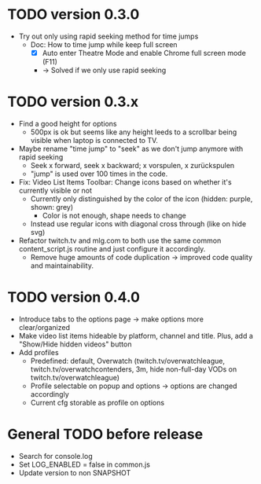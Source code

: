 # TODO version 0.3.0
- Try out only using rapid seeking method for time jumps
  - Doc: How to time jump while keep full screen
    - [x] Auto enter Theatre Mode and enable Chrome full screen mode (F11)
    - -> Solved if we only use rapid seeking

# TODO version 0.3.x
- Find a good height for options
  - 500px is ok but seems like any height leeds to a scrollbar being visible when laptop is connected to TV.
- Maybe rename "time jump" to "seek" as we don't jump anymore with rapid seeking
  - Seek x forward, seek x backward; x vorspulen, x zurückspulen
  - "jump" is used over 100 times in the code.
- Fix: Video List Items Toolbar: Change icons based on whether it's currently visible or not
  - Currently only distinguished by the color of the icon (hidden: purple, shown: grey)
    - Color is not enough, shape needs to change
  - Instead use regular icons with diagonal cross through (like on hide svg)
- Refactor twitch.tv and mlg.com to both use the same common content_script.js routine and just configure it accordingly.
  - Remove huge amounts of code duplication -> improved code quality and maintainability.

# TODO version 0.4.0

- Introduce tabs to the options page -> make options more clear/organized
- Make video list items hideable by platform, channel and title. Plus, add a "Show/Hide hidden videos" button
- Add profiles
  - Predefined: default, Overwatch (twitch.tv/overwatchleague, twitch.tv/overwatchcontenders, 3m, hide non-full-day VODs on twitch.tv/overwatchleague)
  - Profile selectable on popup and options -> options are changed accordingly
  - Current cfg storable as profile on options
  
# General TODO before release
- Search for console.log
- Set LOG_ENABLED = false in common.js
- Update version to non SNAPSHOT